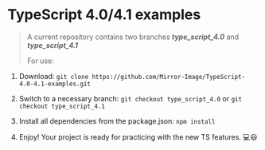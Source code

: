 TypeScript 4.0/4.1 examples
==============================

> A current repository contains two branches ___type_script_4.0___ and ___type_script_4.1___
>
> For use:

1. Download:
``
    git clone https://github.com/Mirror-Image/TypeScript-4.0-4.1-examples.git
``

2. Switch to a necessary branch:
``
    git checkout type_script_4.0
``
or
``
    git checkout type_script_4.1
``
3. Install all dependencies from the package.json:
``
npm install
``
4. Enjoy! Your project is ready for practicing with the new TS features. :computer::smiley:
